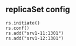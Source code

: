 ## replicaSet config

```
rs.initiate()
rs.conf()
rs.add("srv1-11:1301")
rs.add("srv1-12:1301")


```